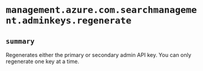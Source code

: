 # `management.azure.com.searchmanagement.adminkeys.regenerate`

## `summary`
Regenerates either the primary or secondary admin API key. You can only regenerate one key at a time.


